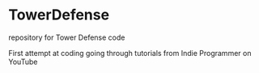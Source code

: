 # TowerDefense
repository for Tower Defense code

First attempt at coding going through tutorials from Indie Programmer on YouTube
